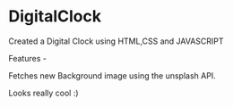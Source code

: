 # DigitalClock
Created a Digital Clock using HTML,CSS and JAVASCRIPT

Features - 

Fetches new Background image using the unsplash API.

Looks really cool :)
